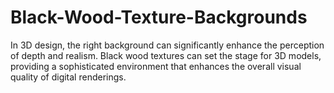 # Black-Wood-Texture-Backgrounds
In 3D design, the right background can significantly enhance the perception of depth and realism. Black wood textures can set the stage for 3D models, providing a sophisticated environment that enhances the overall visual quality of digital renderings.
